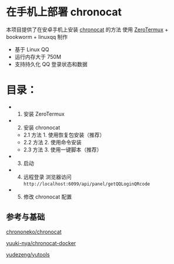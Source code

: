 # 在手机上部署 chronocat

本项目提供了在安卓手机上安装 [chronocat](https://github.com/chrononeko/chronocat) 的方法
使用 [ZeroTermux](https://github.com/hanxinhao000/ZeroTermux) + bookworm + linuxqq 制作

- 基于 Linux QQ
- 运行内存大于 750M
- 支持持久化 QQ 登录状态和数据

# 目录：

- 1. 安装 ZeroTermux
- 2. 安装 chronocat
  - 2.1 方法 1. 使用恢复包安装（推荐）
  - 2.2 方法 2. 使用命令安装
  - 2.3 方法 3. 使用一键脚本（推荐）
- 3. 启动
- 4. 远程登录 浏览器访问 `http://localhost:6099/api/panel/getQQLoginQRcode`
- 5. 修改 chronocat 配置

## 参考与基础

[chrononeko/chronocat](https://github.com/chrononeko/chronocat)

[yuuki-nya/chronocat-docker](https://github.com/yuuki-nya/chronocat-docker/blob/main/Dockerfile)

[yudezeng/yutools](https://gitee.com/yudezeng/yutools)
